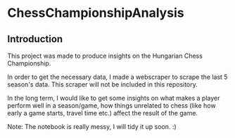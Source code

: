 # ChessChampionshipAnalysis

## Introduction

This project was made to produce insights on the Hungarian Chess Championship. <br>

In order to get the necessary data, I made a webscraper to scrape the last 5 season's data. This scraper will not be included in this repository. <br>

In the long term, I would like to get some insights on what makes a player perform well in a season/game, how things unrelated to chess (like how early a game starts, travel time etc.) affect the result of the game. <br>

Note: The notebook is really messy, I will tidy it up soon. :) 
